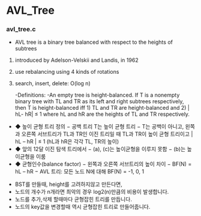# AVL_Tree


### avl_tree.c
* AVL tree is a binary tree balanced with respect to the heights of subtrees
 1. introduced by Adelson-Velskii and Landis, in 1962
 2. use rebalancing using 4 kinds of rotations 
 3. search, insert, delete: O(log n)

      -Definitions:
        -An empty tree is height-balanced. If T is a nonempty binary tree with TL and TR
          as its left and right subtrees respectively, then T is height-balanced iff
               1) TL and TR are height-balanced and
               2) | hL- hR| ≤ 1 where hL and hR are the heights of TL and TR respectively.

 
 - ◆ 높이 균형 트리 정의
   − 공백 트리 T는 높이 균형 트리
   − T는 공백이 아니고, 왼쪽과 오른쪽 서브트리가 TL과 TR인 이진 트리일 때
           TL과 TR이 높이 균형 트리이고
           | hL – hR | ≤ 1 (hL과 hR은 각각 TL, TR의 높이)
 - ◆ 앞의 12달 이진 탐색 트리에서
    − (a), (c)는 높이균형을 이루지 못함
    − (b)는 높이균형을 이룸
 - ◆ 균형인수(balance factor)
    − 왼쪽과 오른쪽 서브트리의 높이 차이
    − BF(N) = hL – hR
    − AVL 트리: 모든 노드 N에 대해 BF(N) = -1, 0, 1

 
 
 + BST를 만들때, height를 고려하지않고 만든다면,
 + 노드의 개수가 n개라면 최악의 경우 log2(n)만큼의 비용이 발생합니다.
 + 노드를 추가,삭제 할때마다 균형잡힌 트리를 만듭니다.
 + 노드의 key값을 변경할때 역시 균형잡힌 트리로 만들어줍니다.
